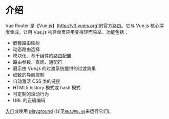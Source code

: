 # 介绍

Vue Router 是【Vue.js】(http://v3.vuejs.org)的官方路由。它与 Vue.js 核心深度集成，让用 Vue.js 构建单页应用变得轻而易举。功能包括：

- 嵌套路由映射
- 动态路由选择
- 模块化、基于组件的路由配置
- 路由参数、查询、通配符
- 展示由 Vue.js 的过渡系统提供的过渡效果
- 细致的导航控制
- 自动激活 CSS 类的链接
- HTML5 history 模式或 hash 模式
- 可定制的滚动行为
- URL 的正确编码

<HomeSponsors />

[入门](/zh/guide/)或使用 [playground](https://github.com/vuejs/vue-router-next/tree/master/playground) (详见[`README.md`](https://github.com/vuejs/vue-router-next)来运行它们)。
